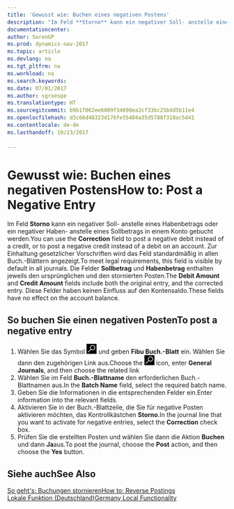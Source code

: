 ```yaml
---
title: 'Gewusst wie: Buchen eines negativen Postens'
description: "Im Feld **Storno** kann ein negativer Soll- anstelle eines Habenbetrags oder ein negativer Haben- anstelle eines Sollbetrags in einem Konto gebucht werden. Zur Einhaltung gesetzlicher Vorschriften wird das Feld standardmäßig in allen Buch.-Blättern angezeigt. Die Felder **Sollbetrag** und **Habenbetrag** enthalten jeweils den ursprünglichen und den stornierten Posten."
documentationcenter: 
author: SorenGP
ms.prod: dynamics-nav-2017
ms.topic: article
ms.devlang: na
ms.tgt_pltfrm: na
ms.workload: na
ms.search.keywords: 
ms.date: 07/01/2017
ms.author: sgroespe
ms.translationtype: HT
ms.sourcegitcommit: b9b1f062ee6009f34698ea2cf33bc25bdd5b11e4
ms.openlocfilehash: d3c66d48323d176fe55404a35d5788f310ac5d41
ms.contentlocale: de-de
ms.lasthandoff: 10/23/2017

---
```

# <a name="how-to-post-a-negative-entry"></a><span data-ttu-id="f83fc-105">Gewusst wie: Buchen eines negativen Postens</span><span class="sxs-lookup"><span data-stu-id="f83fc-105">How to: Post a Negative Entry</span></span>
<span data-ttu-id="f83fc-106">Im Feld **Storno** kann ein negativer Soll- anstelle eines Habenbetrags oder ein negativer Haben- anstelle eines Sollbetrags in einem Konto gebucht werden.</span><span class="sxs-lookup"><span data-stu-id="f83fc-106">You can use the **Correction** field to post a negative debit instead of a credit, or to post a negative credit instead of a debit on an account.</span></span> <span data-ttu-id="f83fc-107">Zur Einhaltung gesetzlicher Vorschriften wird das Feld standardmäßig in allen Buch.-Blättern angezeigt.</span><span class="sxs-lookup"><span data-stu-id="f83fc-107">To meet legal requirements, this field is visible by default in all journals.</span></span> <span data-ttu-id="f83fc-108">Die Felder **Sollbetrag** und **Habenbetrag** enthalten jeweils den ursprünglichen und den stornierten Posten.</span><span class="sxs-lookup"><span data-stu-id="f83fc-108">The **Debit Amount** and **Credit Amount** fields include both the original entry, and the corrected entry.</span></span> <span data-ttu-id="f83fc-109">Diese Felder haben keinen Einfluss auf den Kontensaldo.</span><span class="sxs-lookup"><span data-stu-id="f83fc-109">These fields have no effect on the account balance.</span></span>  

## <a name="to-post-a-negative-entry"></a><span data-ttu-id="f83fc-110">So buchen Sie einen negativen Posten</span><span class="sxs-lookup"><span data-stu-id="f83fc-110">To post a negative entry</span></span>  

1.  <span data-ttu-id="f83fc-111">Wählen Sie das Symbol ![Nach Seite oder Bericht suchen](../../media/ui-search/search_small.png "Nach Seite oder Bericht suchen") und geben **Fibu Buch.-Blatt** ein. Wählen Sie dann den zugehörigen Link aus.</span><span class="sxs-lookup"><span data-stu-id="f83fc-111">Choose the ![Search for Page or Report](../../media/ui-search/search_small.png "Search for Page or Report icon") icon, enter **General Journals**, and then choose the related link</span></span>  
2.  <span data-ttu-id="f83fc-112">Wählen Sie im Feld **Buch.-Blattname** den erforderlichen Buch.-Blattnamen aus.</span><span class="sxs-lookup"><span data-stu-id="f83fc-112">In the **Batch Name** field, select the required batch name.</span></span>  
3.  <span data-ttu-id="f83fc-113">Geben Sie die Informationen in die entsprechenden Felder ein.</span><span class="sxs-lookup"><span data-stu-id="f83fc-113">Enter information into the relevant fields.</span></span>  
4.  <span data-ttu-id="f83fc-114">Aktivieren Sie in der Buch.-Blattzeile, die Sie für negative Posten aktivieren möchten, das Kontrollkästchen **Storno**.</span><span class="sxs-lookup"><span data-stu-id="f83fc-114">In the journal line that you want to activate for negative entries, select the **Correction** check box.</span></span>  
5.  <span data-ttu-id="f83fc-115">Prüfen Sie die erstellten Posten und wählen Sie dann die Aktion **Buchen**  und dann **Ja**aus.</span><span class="sxs-lookup"><span data-stu-id="f83fc-115">To post the journal, choose the **Post** action, and then choose the **Yes** button.</span></span>  

## <a name="see-also"></a><span data-ttu-id="f83fc-116">Siehe auch</span><span class="sxs-lookup"><span data-stu-id="f83fc-116">See Also</span></span>  
[<span data-ttu-id="f83fc-117">So geht's: Buchungen stornieren</span><span class="sxs-lookup"><span data-stu-id="f83fc-117">How to: Reverse Postings</span></span>](../../finance-how-reverse-journal-posting.md)  
[<span data-ttu-id="f83fc-118">Lokale Funktion (Deutschland)</span><span class="sxs-lookup"><span data-stu-id="f83fc-118">Germany Local Functionality</span></span>](germany-local-functionality.md)

